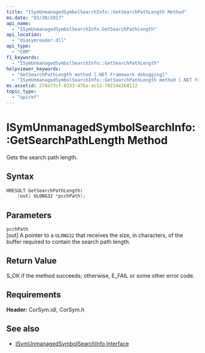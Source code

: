 ```yaml
---
title: "ISymUnmanagedSymbolSearchInfo::GetSearchPathLength Method"
ms.date: "03/30/2017"
api_name: 
  - "ISymUnmanagedSymbolSearchInfo.GetSearchPathLength"
api_location: 
  - "diasymreader.dll"
api_type: 
  - "COM"
f1_keywords: 
  - "ISymUnmanagedSymbolSearchInfo::GetSearchPathLength"
helpviewer_keywords: 
  - "GetSearchPathLength method [.NET Framework debugging]"
  - "ISymUnmanagedSymbolSearchInfo::GetSearchPathLength method [.NET Framework debugging]"
ms.assetid: 274e73cf-8333-47ba-ac12-70214e2b0112
topic_type: 
  - "apiref"
---
```

# ISymUnmanagedSymbolSearchInfo::GetSearchPathLength Method
Gets the search path length.  
  
## Syntax  
  
```cpp  
HRESULT GetSearchPathLength(  
    [out] ULONG32 *pcchPath);  
```  
  
## Parameters  
 `pcchPath`  
 [out] A pointer to a `ULONG32` that receives the size, in characters, of the buffer required to contain the search path length.  
  
## Return Value  
 S_OK if the method succeeds; otherwise, E_FAIL or some other error code.  
  
## Requirements  
 **Header:** CorSym.idl, CorSym.h  
  
## See also

- [ISymUnmanagedSymbolSearchInfo Interface](../../../../docs/framework/unmanaged-api/diagnostics/isymunmanagedsymbolsearchinfo-interface.md)
